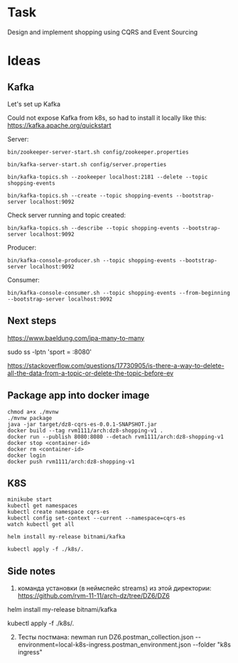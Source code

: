 # Task

Design and implement shopping using CQRS and Event Sourcing

# Ideas

## Kafka

Let's set up Kafka

Could not expose Kafka from k8s, so had to install it locally like this: https://kafka.apache.org/quickstart

Server:
    
    bin/zookeeper-server-start.sh config/zookeeper.properties
    
    bin/kafka-server-start.sh config/server.properties

    bin/kafka-topics.sh --zookeeper localhost:2181 --delete --topic shopping-events
    
    bin/kafka-topics.sh --create --topic shopping-events --bootstrap-server localhost:9092
 
 
 Check server running and topic created:
 
    bin/kafka-topics.sh --describe --topic shopping-events --bootstrap-server localhost:9092
 
Producer:

    bin/kafka-console-producer.sh --topic shopping-events --bootstrap-server localhost:9092
    
Consumer:

    bin/kafka-console-consumer.sh --topic shopping-events --from-beginning --bootstrap-server localhost:9092

## Next steps

https://www.baeldung.com/jpa-many-to-many

sudo ss -lptn 'sport = :8080'

https://stackoverflow.com/questions/17730905/is-there-a-way-to-delete-all-the-data-from-a-topic-or-delete-the-topic-before-ev

## Package app into docker image

    chmod a+x ./mvnw
    ./mvnw package
    java -jar target/dz8-cqrs-es-0.0.1-SNAPSHOT.jar
    docker build --tag rvm1111/arch:dz8-shopping-v1 .
    docker run --publish 8080:8080 --detach rvm1111/arch:dz8-shopping-v1
    docker stop <container-id>
    docker rm <container-id>
    docker login
    docker push rvm1111/arch:dz8-shopping-v1

## K8S

    minikube start
    kubectl get namespaces
    kubectl create namespace cqrs-es
    kubectl config set-context --current --namespace=cqrs-es
    watch kubectl get all
    
    helm install my-release bitnami/kafka
    
    kubectl apply -f ./k8s/.
    
## Side notes

1) команда установки (в неймспейс streams) из этой директории:
https://github.com/rvm-11-11/arch-dz/tree/DZ6/DZ6

helm install my-release bitnami/kafka

kubectl apply -f ./k8s/.

2) Тесты постмана:
newman run DZ6.postman_collection.json --environment=local-k8s-ingress.postman_environment.json  --folder "k8s ingress"